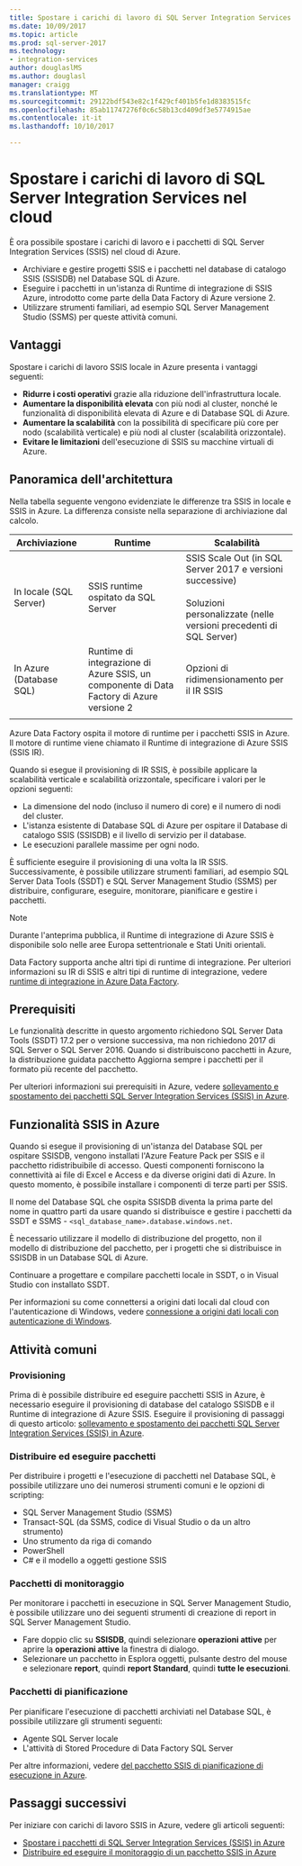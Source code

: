 ```yaml
---
title: Spostare i carichi di lavoro di SQL Server Integration Services per il cloud | Documenti Microsoft
ms.date: 10/09/2017
ms.topic: article
ms.prod: sql-server-2017
ms.technology:
- integration-services
author: douglaslMS
ms.author: douglasl
manager: craigg
ms.translationtype: MT
ms.sourcegitcommit: 29122bdf543e82c1f429cf401b5fe1d8383515fc
ms.openlocfilehash: 85ab11747276f0c6c58b13cd409df3e5774915ae
ms.contentlocale: it-it
ms.lasthandoff: 10/10/2017

---
```

# <a name="lift-and-shift-sql-server-integration-services-workloads-to-the-cloud"></a>Spostare i carichi di lavoro di SQL Server Integration Services nel cloud
È ora possibile spostare i carichi di lavoro e i pacchetti di SQL Server Integration Services (SSIS) nel cloud di Azure.
-   Archiviare e gestire progetti SSIS e i pacchetti nel database di catalogo SSIS (SSISDB) nel Database SQL di Azure.
-   Eseguire i pacchetti in un'istanza di Runtime di integrazione di SSIS Azure, introdotto come parte della Data Factory di Azure versione 2.
-   Utilizzare strumenti familiari, ad esempio SQL Server Management Studio (SSMS) per queste attività comuni.

## <a name="benefits"></a>Vantaggi
Spostare i carichi di lavoro SSIS locale in Azure presenta i vantaggi seguenti:
-   **Ridurre i costi operativi** grazie alla riduzione dell'infrastruttura locale.
-   **Aumentare la disponibilità elevata** con più nodi al cluster, nonché le funzionalità di disponibilità elevata di Azure e di Database SQL di Azure.
-   **Aumentare la scalabilità** con la possibilità di specificare più core per nodo (scalabilità verticale) e più nodi al cluster (scalabilità orizzontale).
-   **Evitare le limitazioni** dell'esecuzione di SSIS su macchine virtuali di Azure.

## <a name="architecture-overview"></a>Panoramica dell'architettura
Nella tabella seguente vengono evidenziate le differenze tra SSIS in locale e SSIS in Azure. La differenza consiste nella separazione di archiviazione dal calcolo.

| Archiviazione | Runtime | Scalabilità |
|---|---|---|
| In locale (SQL Server) | SSIS runtime ospitato da SQL Server | SSIS Scale Out (in SQL Server 2017 e versioni successive)<br/><br/>Soluzioni personalizzate (nelle versioni precedenti di SQL Server) |
| In Azure (Database SQL) | Runtime di integrazione di Azure SSIS, un componente di Data Factory di Azure versione 2 | Opzioni di ridimensionamento per il IR SSIS |
| | | |

Azure Data Factory ospita il motore di runtime per i pacchetti SSIS in Azure. Il motore di runtime viene chiamato il Runtime di integrazione di Azure SSIS (SSIS IR).

Quando si esegue il provisioning di IR SSIS, è possibile applicare la scalabilità verticale e scalabilità orizzontale, specificare i valori per le opzioni seguenti:
-   La dimensione del nodo (incluso il numero di core) e il numero di nodi del cluster.
-   L'istanza esistente di Database SQL di Azure per ospitare il Database di catalogo SSIS (SSISDB) e il livello di servizio per il database.
-   Le esecuzioni parallele massime per ogni nodo.

È sufficiente eseguire il provisioning di una volta la IR SSIS. Successivamente, è possibile utilizzare strumenti familiari, ad esempio SQL Server Data Tools (SSDT) e SQL Server Management Studio (SSMS) per distribuire, configurare, eseguire, monitorare, pianificare e gestire i pacchetti.

> [!NOTE]
> Durante l'anteprima pubblica, il Runtime di integrazione di Azure SSIS è disponibile solo nelle aree Europa settentrionale e Stati Uniti orientali.

Data Factory supporta anche altri tipi di runtime di integrazione. Per ulteriori informazioni su IR di SSIS e altri tipi di runtime di integrazione, vedere [runtime di integrazione in Azure Data Factory](https://docs.microsoft.com/en-us/azure/data-factory/concepts-integration-runtime).

## <a name="prerequisites"></a>Prerequisiti
Le funzionalità descritte in questo argomento richiedono SQL Server Data Tools (SSDT) 17.2 per o versione successiva, ma non richiedono 2017 di SQL Server o SQL Server 2016. Quando si distribuiscono pacchetti in Azure, la distribuzione guidata pacchetto Aggiorna sempre i pacchetti per il formato più recente del pacchetto.

Per ulteriori informazioni sui prerequisiti in Azure, vedere [sollevamento e spostamento dei pacchetti SQL Server Integration Services (SSIS) in Azure](https://docs.microsoft.com/en-us/azure/data-factory/tutorial-deploy-ssis-packages-azure).

## <a name="ssis-features-on-azure"></a>Funzionalità SSIS in Azure

Quando si esegue il provisioning di un'istanza del Database SQL per ospitare SSISDB, vengono installati l'Azure Feature Pack per SSIS e il pacchetto ridistribuibile di accesso. Questi componenti forniscono la connettività ai file di Excel e Access e da diverse origini dati di Azure. In questo momento, è possibile installare i componenti di terze parti per SSIS.

Il nome del Database SQL che ospita SSISDB diventa la prima parte del nome in quattro parti da usare quando si distribuisce e gestire i pacchetti da SSDT e SSMS - `<sql_database_name>.database.windows.net`.

È necessario utilizzare il modello di distribuzione del progetto, non il modello di distribuzione del pacchetto, per i progetti che si distribuisce in SSISDB in un Database SQL di Azure.

Continuare a progettare e compilare pacchetti locale in SSDT, o in Visual Studio con installato SSDT.

Per informazioni su come connettersi a origini dati locali dal cloud con l'autenticazione di Windows, vedere [connessione a origini dati locali con autenticazione di Windows](ssis-azure-connect-with-windows-auth.md).

## <a name="common-tasks"></a>Attività comuni

### <a name="provision"></a>Provisioning
Prima di è possibile distribuire ed eseguire pacchetti SSIS in Azure, è necessario eseguire il provisioning di database del catalogo SSISDB e il Runtime di integrazione di Azure SSIS. Eseguire il provisioning di passaggi di questo articolo: [sollevamento e spostamento dei pacchetti SQL Server Integration Services (SSIS) in Azure](https://docs.microsoft.com/en-us/azure/data-factory/tutorial-deploy-ssis-packages-azure).

### <a name="deploy-and-run-packages"></a>Distribuire ed eseguire pacchetti
Per distribuire i progetti e l'esecuzione di pacchetti nel Database SQL, è possibile utilizzare uno dei numerosi strumenti comuni e le opzioni di scripting:
-   SQL Server Management Studio (SSMS)
-   Transact-SQL (da SSMS, codice di Visual Studio o da un altro strumento)
-   Uno strumento da riga di comando
-   PowerShell
-   C# e il modello a oggetti gestione SSIS

### <a name="monitor-packages"></a>Pacchetti di monitoraggio
Per monitorare i pacchetti in esecuzione in SQL Server Management Studio, è possibile utilizzare uno dei seguenti strumenti di creazione di report in SQL Server Management Studio.
-   Fare doppio clic su **SSISDB**, quindi selezionare **operazioni attive** per aprire la **operazioni attive** la finestra di dialogo.
-   Selezionare un pacchetto in Esplora oggetti, pulsante destro del mouse e selezionare **report**, quindi **report Standard**, quindi **tutte le esecuzioni**.

### <a name="schedule-packages"></a>Pacchetti di pianificazione
Per pianificare l'esecuzione di pacchetti archiviati nel Database SQL, è possibile utilizzare gli strumenti seguenti:
-   Agente SQL Server locale
-   L'attività di Stored Procedure di Data Factory SQL Server

Per altre informazioni, vedere [del pacchetto SSIS di pianificazione di esecuzione in Azure](ssis-azure-schedule-packages.md).

## <a name="next-steps"></a>Passaggi successivi
Per iniziare con carichi di lavoro SSIS in Azure, vedere gli articoli seguenti:
-   [Spostare i pacchetti di SQL Server Integration Services (SSIS) in Azure](https://docs.microsoft.com/en-us/azure/data-factory/tutorial-deploy-ssis-packages-azure)
-   [Distribuire ed eseguire il monitoraggio di un pacchetto SSIS in Azure](ssis-azure-deploy-run-monitor-tutorial.md)

